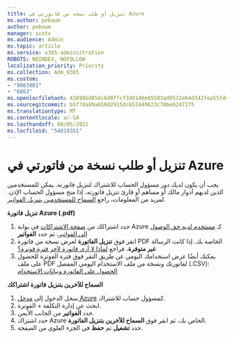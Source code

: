 ```yaml
---
title: تنزيل أو طلب نسخة من فاتورتي في Azure
ms.author: pebaum
author: pebaum
manager: scotv
ms.audience: Admin
ms.topic: article
ms.service: o365-administration
ROBOTS: NOINDEX, NOFOLLOW
localization_priority: Priority
ms.collection: Adm_O365
ms.custom:
- "9003801"
- "6863"
ms.openlocfilehash: 43898bd85dc6d0ffcf3d9146e65583ad9532e64d342fea55fd48e055caf133a4
ms.sourcegitcommit: b5f7da89a650d2915dc652449623c78be6247175
ms.translationtype: MT
ms.contentlocale: ar-SA
ms.lasthandoff: 08/05/2021
ms.locfileid: "54019351"
---
```

# <a name="download-or-request-a-copy-of-my-bill-in-azure"></a>تنزيل أو طلب نسخة من فاتورتي في Azure

يجب أن يكون لديك دور مسؤول الحساب للاشتراك لتنزيل فاتورته. يمكن للمستخدمين الذين لديهم أدوار مالك أو مساهم أو قارئ تنزيل فاتورته، إذا منح مسؤول الحساب الإذن. لمزيد من المعلومات، راجع [السماح للمستخدمين بتنزيل الفواتير](https://docs.microsoft.com/azure/cost-management-billing/manage/manage-billing-access#opt-in).

**تنزيل فاتورة Azure (.pdf)**

1. حدد اشتراكك من [صفحة الاشتراكات](https://portal.azure.com/#blade/Microsoft_Azure_Billing/SubscriptionsBlade) في بوابة Azure كـ [مستخدم لديه حق الوصول إلى الفواتير](https://docs.microsoft.com/azure/cost-management-billing/manage/manage-billing-access?WT.mc_id=Portal-Microsoft_Azure_Support)، ثم حدد **الفواتير**
2. انقر فوق **تنزيل الفاتورة** لعرض نسخة من فاتورة PDF الخاصة بك. إذا كانت الرسالة **غير متوفرة**، فراجع [لماذا لا أرى فاتورة لآخر فترة فوترة؟](https://docs.microsoft.com/azure/cost-management-billing/manage/download-azure-invoice-daily-usage-date?WT.mc_id=Portal-Microsoft_Azure_Support#noinvoice)
3. يمكنك أيضًا عرض استخدامك اليومي عن طريق النقر فوق فترة الفوترة للحصول على ملف PDF لفاتورتك ونسخة من ملف الاستخدام اليومي المفصل (.CSV): [الحصول على الفاتورة وبيانات الاستخدام](https://docs.microsoft.com/azure/cost-management-billing/manage/download-azure-invoice-daily-usage-date?WT.mc_id=Portal-Microsoft_Azure_Support)  

**السماح للآخرين بتنزيل فاتورة اشتراكك**

1. سجل الدخول إلى [مدخل Azure](https://portal.azure.com/) كمسؤول حساب للاشتراك.
2. ابحث عن إدارة التكلفة + الفوترة.
3. حدد **الفواتير** من الجانب الأيمن.
4. حدد اشتراك Azure الخاص بك، ثم انقر فوق **السماح للآخرين بتنزيل الفاتورة**.
5. حدد **تشغيل** ثم **حفظ** في الجزء العلوي من الصفحة.
